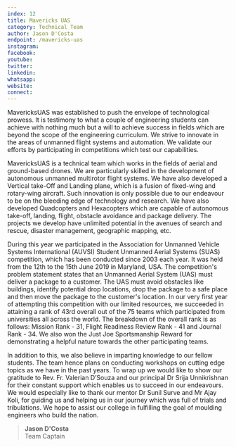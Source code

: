 ```yaml
---
index: 12
title: Mavericks UAS
category: Technical Team
author: Jason D'Costa
endpoint: /mavericks-uas
instagram:
facebook:
youtube:
twitter:
linkedin:
whatsapp:
website:
connect:
---
```


MavericksUAS was established to push the envelope of technological prowess. It is testimony to what a couple of engineering students can achieve with nothing much but a will to achieve success in fields which are beyond the scope of the engineering curriculum. We strive to innovate in the areas of unmanned flight systems and automation. We validate our efforts by participating in competitions which test our capabilities.

MavericksUAS is a technical team which works in the fields of aerial and ground-based drones. We are particularly skilled in the development of autonomous unmanned multirotor flight systems. We have also developed a Vertical take-Off and Landing plane, which is a fusion of fixed-wing and rotary-wing aircraft. Such innovation is only possible due to our endeavour to be on the bleeding edge of technology and research. We have also developed Quadcopters and Hexacopters which are capable of autonomous take-off, landing, flight, obstacle avoidance and package delivery. The projects we develop have unlimited potential in the avenues of search and rescue, disaster management, geographic mapping, etc.

During this year we participated in the Association for Unmanned Vehicle Systems International (AUVSI) Student Unmanned Aerial Systems (SUAS) competition, which has been conducted since 2003 each year. It was held from the 12th to the 15th June 2019 in Maryland, USA. The competition's problem statement states that an Unmanned Aerial System (UAS) must deliver a package to a customer. The UAS must avoid obstacles like buildings, identify potential drop locations, drop the package to a safe place and then move the package to the customer's location. In our very first year of attempting this competition with our limited resources, we succeeded in attaining a rank of 43rd overall out of the 75 teams which participated from universities all across the world. The breakdown of the overall rank is as follows: Mission Rank - 31, Flight Readiness Review Rank - 41 and Journal Rank - 34. We also won the Just Joe Sportsmanship Reward for demonstrating a helpful nature towards the other participating teams.

In addition to this, we also believe in imparting knowledge to our fellow students. The team hence plans on conducting workshops on cutting edge topics as we have in the past years. To wrap up we would like to show our gratitude to Rev. Fr. Valerian D’Souza and our principal Dr Srija Unnikrishnan for their constant support which enables us to succeed in our endeavours. We would especially like to thank our mentor Dr Sunil Surve and Mr Ajay Koli, for guiding us and helping us in our journey which was full of trials and tribulations. We hope to assist our college in fulfilling the goal of moulding engineers who build the nation.

> **Jason D'Costa**<br>
> Team Captain
